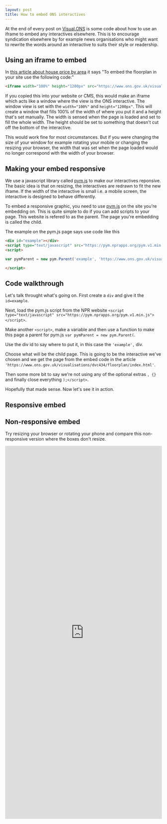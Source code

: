 ```yaml
---
layout: post
title: How to embed ONS interactives
---
```



At the end of every post on [Visual.ONS](https://visual.ons.gov.uk/) is some code about how to use an iframe to embed any interactives elsewhere. This is to encourage syndication elsewhere by for example news organisations who might want to rewrite the words around an interactive to suits their style or readership.

## Using an iframe to embed

In [this article about house price by area](https://visual.ons.gov.uk/house-prices-how-much-does-one-square-metre-cost-in-your-area/) it says "To embed the floorplan in your site use the following code:"

```html
<iframe width="100%" height="1200px" src="https://www.ons.gov.uk/visualisations/dvc434/floorplan/index.html" scrolling="no" frameborder="0"/>
```

If you copied this into your website or CMS, this would make an iframe which acts like a window where the view is the ONS interactive. The window view is set with the `width="100%"` and `height="1200px"`. This will create a window that fills 100% of the width of where you put it and a height that's set manually. The width is sensed when the page is loaded and set to fill the whole width. The height should be set to something that doesn't cut off the bottom of the interactive.

This would work fine for most circumstances. But if you were changing the size of your window for example rotating your mobile or changing the resizing your browser, the width that was set when the page loaded would no longer correspond with the width of your browser.

## Making your embed responsive
We use a javascript library called [pym.js](http://blog.apps.npr.org/pym.js/) to make our interactives reponsive. The basic idea is that on resizing, the interactives are redrawn to fit the new iframe. If the width of the interactive is small i.e. a mobile screen, the interactive is designed to behave differently.

To embed a responsive graphic, you need to use [pym.js](http://blog.apps.npr.org/pym.js/) on the site you're embedding on. This is quite simple to do if you can add scripts to your page. This website is refered to as the parent. The page you're embedding is called the child.


The example on the pym.js page says use code like this

```html
<div id="example"></div>
<script type="text/javascript" src="https://pym.nprapps.org/pym.v1.min.js"></script>
<script>

var pymParent = new pym.Parent('example', 'https://www.ons.gov.uk/visualisations/dvc434/floorplan/index.html', {});

</script>
```
## Code walkthrough
Let's talk throught what's going on. First create a `div` and give it the `id=example`.

Next, load the pym.js script from the NPR website `<script type="text/javascript" src="https://pym.nprapps.org/pym.v1.min.js"></script>`.

Make another `<script>`, make a variable and then use a function to make this page a parent for pym.js `var pymParent = new pym.Parent(`.

Use the div id to say where to put it, in this case the `'example',` div.

Choose what will be the child page. This is going to be the interactive we've chosen and we get the page from the embed code in the article` 'https://www.ons.gov.uk/visualisations/dvc434/floorplan/index.html'`.

Then some more bit to say we're not using any of the optional extras `, {}` and finally close everything `);</script>`.

Hopefully that made sense. Now let's see it in action.

## Responsive embed
<div id="example"></div>
<script type="text/javascript" src="https://pym.nprapps.org/pym.v1.min.js"></script>
<script>

var pymParent = new pym.Parent('example', 'https://www.ons.gov.uk/visualisations/dvc434/floorplan/index.html', {});

</script>

## Non-responsive embed
Try resizing your browser or rotating your phone and compare this non-responsive version where the boxes don't resize.

<iframe width="100%" height="1200px" src="https://www.ons.gov.uk/visualisations/dvc434/floorplan/index.html" scrolling="no" frameborder="0"/>

